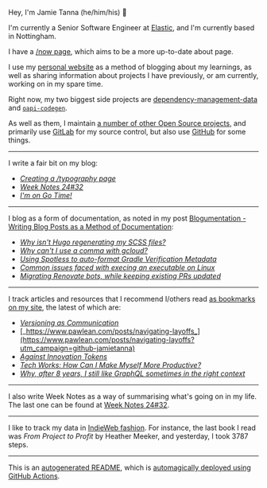 Hey, I'm Jamie
Tanna (he/him/his) 👋

I'm currently a Senior Software Engineer at [Elastic](https://elastic.co/), and I'm currently based in Nottingham.

I have a [/now page](https://www.jvt.me/now/?utm_campaign=github-jamietanna), which aims to be a more up-to-date about page.

I use my [personal website](https://www.jvt.me/?utm_campaign=github-jamietanna) as a method of blogging about my learnings, as well as sharing information about projects I have previously, or am currently, working on in my spare time.

Right now, my two biggest side projects are [dependency-management-data](https://dmd.tanna.dev) and [`oapi-codegen`](https://github.com/deepmap/oapi-codegen/).

As well as them, I maintain [a number of other Open Source projects](https://www.jvt.me/open-source/?utm_campaign=github-jamietanna), and primarily use [GitLab](https://gitlab.com/jamietanna) for my source control, but also use [GitHub](https://github.com/jamietanna) for some things.

---

I write a fair bit on my blog:


- [_Creating a /typography page_](https://www.jvt.me/posts/2024/08/14/typography/?utm_campaign=github-jamietanna)
- [_Week Notes 24#32_](https://www.jvt.me/week-notes/2024/32/?utm_campaign=github-jamietanna)
- [_I'm on Go Time!_](https://www.jvt.me/posts/2024/08/08/go-time-openapi/?utm_campaign=github-jamietanna)

---

I blog as a form of documentation, as noted in my post [Blogumentation - Writing Blog Posts as a Method of Documentation](https://www.jvt.me/posts/2017/06/25/blogumentation/?utm_campaign=github-jamietanna):


- [_Why isn't Hugo regenerating my SCSS files?_](https://www.jvt.me/posts/2024/08/05/hugo-no-scss/?utm_campaign=github-jamietanna)
- [_Why can't I use a comma with gcloud?_](https://www.jvt.me/posts/2024/08/01/gcloud-escaping/?utm_campaign=github-jamietanna)
- [_Using Spotless to auto-format Gradle Verification Metadata_](https://www.jvt.me/posts/2024/07/31/spotless-gradle-verification/?utm_campaign=github-jamietanna)
- [_Common issues faced with execing an executable on Linux_](https://www.jvt.me/posts/2024/07/30/exec-fork-errors/?utm_campaign=github-jamietanna)
- [_Migrating Renovate bots, while keeping existing PRs updated_](https://www.jvt.me/posts/2024/07/18/renovate-migrate-self-host/?utm_campaign=github-jamietanna)

---

I track articles and resources that I recommend I/others read [as bookmarks on my site](https://www.jvt.me/kind/bookmarks/?utm_campaign=github-jamietanna), the latest of which are:


- [_Versioning as Communication_](https://xavd.id/blog/post/versioning-as-communication/?utm_campaign=github-jamietanna)
- [_https://www.pawlean.com/posts/navigating-layoffs_](https://www.pawlean.com/posts/navigating-layoffs?utm_campaign=github-jamietanna)
- [_Against Innovation Tokens_](https://blog.glyph.im/2024/07/against-innovation-tokens.html?utm_campaign=github-jamietanna)
- [_Tech Works: How Can I Make Myself More Productive?_](https://thenewstack.io/tech-works-how-can-i-make-myself-more-productive/?utm_campaign=github-jamietanna)
- [_Why, after 8 years, I still like GraphQL sometimes in the right context_](https://www.magiroux.com/eight-years-of-graphql?utm_campaign=github-jamietanna)

---

I also write Week Notes as a way of summarising what's going on in my life. The last one can be found at [Week Notes 24#32](https://www.jvt.me/week-notes/2024/32/?utm_campaign=github-jamietanna).

---

I like to track my data in [IndieWeb fashion](https://indieweb.org/why). For instance, the last book I read was _From Project to Profit_ by Heather Meeker, and yesterday, I took 3787 steps.

---
This is an [autogenerated README](https://www.jvt.me/posts/2022/01/12/autogenerated-profile-readme/?utm_campaign=github-jamietanna), which is [automagically deployed using GitHub Actions](https://github.com/jamietanna/jamietanna/blob/main/.github/workflows/rebuild.yml).

